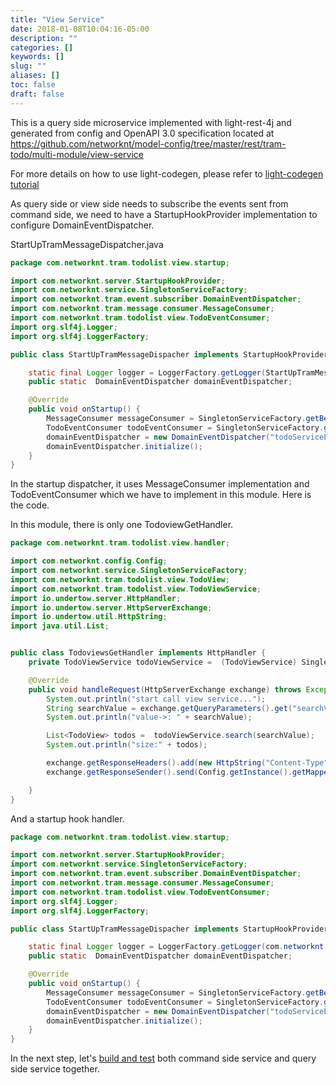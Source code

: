 ```yaml
---
title: "View Service"
date: 2018-01-08T10:04:16-05:00
description: ""
categories: []
keywords: []
slug: ""
aliases: []
toc: false
draft: false
---
```


This is a query side microservice implemented with light-rest-4j and generated from config
and OpenAPI 3.0 specification located at https://github.com/networknt/model-config/tree/master/rest/tram-todo/multi-module/view-service

For more details on how to use light-codegen, please refer to [light-codegen tutorial][]

As query side or view side needs to subscribe the events sent from command side, we need to
have a StartupHookProvider implementation to configure DomainEventDispatcher. 

StartUpTramMessageDispatcher.java

```java
package com.networknt.tram.todolist.view.startup;

import com.networknt.server.StartupHookProvider;
import com.networknt.service.SingletonServiceFactory;
import com.networknt.tram.event.subscriber.DomainEventDispatcher;
import com.networknt.tram.message.consumer.MessageConsumer;
import com.networknt.tram.todolist.view.TodoEventConsumer;
import org.slf4j.Logger;
import org.slf4j.LoggerFactory;

public class StartUpTramMessageDispacher implements StartupHookProvider {

	static final Logger logger = LoggerFactory.getLogger(StartUpTramMessageDispacher.class);
	public static  DomainEventDispatcher domainEventDispatcher;

	@Override
	public void onStartup() {
		MessageConsumer messageConsumer = SingletonServiceFactory.getBean(MessageConsumer.class);
		TodoEventConsumer todoEventConsumer = SingletonServiceFactory.getBean(TodoEventConsumer.class);
		domainEventDispatcher = new DomainEventDispatcher("todoServiceEvents", todoEventConsumer.domainEventHandlers(), messageConsumer);
		domainEventDispatcher.initialize();
	}
}

```

In the startup dispatcher, it uses MessageConsumer implementation and TodoEventConsumer which
we have to implement in this module. Here is the code. 

In this module, there is only one TodoviewGetHandler.

```java
package com.networknt.tram.todolist.view.handler;

import com.networknt.config.Config;
import com.networknt.service.SingletonServiceFactory;
import com.networknt.tram.todolist.view.TodoView;
import com.networknt.tram.todolist.view.TodoViewService;
import io.undertow.server.HttpHandler;
import io.undertow.server.HttpServerExchange;
import io.undertow.util.HttpString;
import java.util.List;


public class TodoviewsGetHandler implements HttpHandler {
    private TodoViewService todoViewService =  (TodoViewService) SingletonServiceFactory.getBean(TodoViewService.class);

    @Override
    public void handleRequest(HttpServerExchange exchange) throws Exception {
        System.out.println("start call view service...");
        String searchValue = exchange.getQueryParameters().get("searchValue").getFirst();
        System.out.println("value->: " + searchValue);

        List<TodoView> todos =  todoViewService.search(searchValue);
        System.out.println("size:" + todos);

        exchange.getResponseHeaders().add(new HttpString("Content-Type"), "application/json");
        exchange.getResponseSender().send(Config.getInstance().getMapper().writeValueAsString(todos));

    }
}

```

And a startup hook handler.

```java
package com.networknt.tram.todolist.view.startup;

import com.networknt.server.StartupHookProvider;
import com.networknt.service.SingletonServiceFactory;
import com.networknt.tram.event.subscriber.DomainEventDispatcher;
import com.networknt.tram.message.consumer.MessageConsumer;
import com.networknt.tram.todolist.view.TodoEventConsumer;
import org.slf4j.Logger;
import org.slf4j.LoggerFactory;

public class StartUpTramMessageDispacher implements StartupHookProvider {

	static final Logger logger = LoggerFactory.getLogger(com.networknt.tram.todolist.startup.StartUpTramMessageDispacher.class);
	public static  DomainEventDispatcher domainEventDispatcher;

	@Override
	public void onStartup() {
		MessageConsumer messageConsumer = SingletonServiceFactory.getBean(MessageConsumer.class);
		TodoEventConsumer todoEventConsumer = SingletonServiceFactory.getBean(TodoEventConsumer.class);
		domainEventDispatcher = new DomainEventDispatcher("todoServiceEvents", todoEventConsumer.domainEventHandlers(), messageConsumer);
		domainEventDispatcher.initialize();
	}
}

```

In the next step, let's [build and test][] both command side service and query side service together. 

[light-codegen tutorial]: /tutorial/generator/
[build and test]: /tutorial/tram/todo-list/test/
